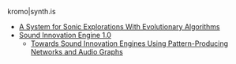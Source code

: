 kromo|synth.is

- [A System for Sonic Explorations With Evolutionary Algorithms](https://doi.org/10.17743/jaes.2022.0137)
- [Sound Innovation Engine 1.0](https://www.uio.no/ritmo/english/people/phd-fellows/bthj/publications/sound-innovation-engine-1.0.html)
  - [Towards Sound Innovation Engines Using Pattern-Producing Networks and Audio Graphs](https://doi.org/10.1007/978-3-031-56992-0_14)
